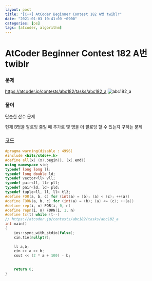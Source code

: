```yaml
---
layout: post
title: "[C++] AtCoder Beginner Contest 182 A번 twiblr"
date: "2021-01-03 10:41:00 +0900"
categories: [ps]
tags: [atcoder, algorithm]
---
```


# AtCoder Beginner Contest 182 A번 twiblr
### 문제

https://atcoder.jp/contests/abc182/tasks/abc182_a
![abc182_a](https://i.imgur.com/q2EZrgh.png)
  
  
### 풀이

단순한 산수 문제

현재 B명을 팔로잉 중일 때 추가로 몇 명을 더 팔로잉 할 수 있는지 구하는 문제
  
### 코드

```cpp
#pragma warning(disable : 4996)
#include <bits/stdc++.h>
#define all(x) (x).begin(), (x).end()
using namespace std;
typedef long long ll;
typedef long double ld;
typedef vector<ll> vll;
typedef pair<ll, ll> pll;
typedef pair<ld, ld> pld;
typedef tuple<ll, ll, ll> tl3;
#define FOR(a, b, c) for (int(a) = (b); (a) < (c); ++(a))
#define FORN(a, b, c) for (int(a) = (b); (a) <= (c); ++(a))
#define rep(i, n) FOR(i, 0, n)
#define repn(i, n) FORN(i, 1, n)
#define tc(t) while (t--)
// https://atcoder.jp/contests/abc182/tasks/abc182_a
int main()
{
    ios::sync_with_stdio(false);
    cin.tie(nullptr);
 
    ll a,b;
    cin >> a >> b;
    cout << (2 * a + 100) - b;
    
 
    return 0;
}
```